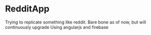 # RedditApp
Trying to replicate something like reddit. Bare bone as of now, but will continuously upgrade
Using angularjs and firebase

